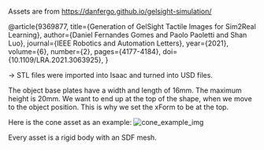 Assets are from https://danfergo.github.io/gelsight-simulation/

@article{9369877,
    title={Generation of GelSight Tactile Images for Sim2Real Learning},
    author={Daniel Fernandes Gomes and Paolo Paoletti and Shan Luo},
    journal={IEEE Robotics and Automation Letters},
    year={2021},
    volume={6},
    number={2},
    pages={4177-4184},
    doi={10.1109/LRA.2021.3063925},
}


-> STL files were imported into Isaac and turned into USD files.


The object base plates have a width and length of 16mm. The maximum height is 20mm.
We want to end up at the top of the shape, when we move to the object position.
This is why we set the xForm to be at the top.

Here is the cone asset as an example:
![cone_example_img](<Screenshot from 2025-07-25 12-10-33.png>)

Every asset is a rigid body with an SDF mesh.
